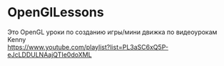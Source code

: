 # OpenGlLessons

Это OpenGL уроки по созданию игры/мини движка по видеоурокам Kenny   
https://www.youtube.com/playlist?list=PL3aSC6xQ5P-eJcLDDULNAajQTIe0doXML
